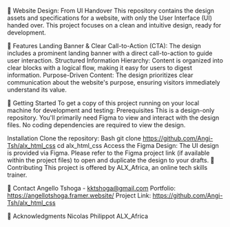 🎨 Website Design: From UI Handover
This repository contains the design assets and specifications for a website, with only the User Interface (UI) handed over. This project focuses on a clean and intuitive design, ready for development.

🌟 Features
Landing Banner & Clear Call-to-Action (CTA): The design includes a prominent landing banner with a direct call-to-action to guide user interaction.
Structured Information Hierarchy: Content is organized into clear blocks with a logical flow, making it easy for users to digest information.
Purpose-Driven Content: The design prioritizes clear communication about the website's purpose, ensuring visitors immediately understand its value.

🚀 Getting Started
To get a copy of this project running on your local machine for development and testing:
Prerequisites
This is a design-only repository. You'll primarily need Figma to view and interact with the design files. No coding dependencies are required to view the design.

Installation
Clone the repository:
Bash
git clone https://github.com/Angi-Tsh/alx_html_css
cd alx_html_css
Access the Figma Design: The UI design is provided via Figma. Please refer to the Figma project link (if available within the project files) to open and duplicate the design to your drafts.
🤝 Contributing
This project is offered by ALX_Africa, an online tech skills trainer.

📧 Contact
Angello Tshoga - kktshoga@gmail.com
Portfolio: https://angellotshoga.framer.website/
Project Link: https://github.com/Angi-Tsh/alx_html_css

🙏 Acknowledgments
Nicolas Philippot
ALX_Africa
